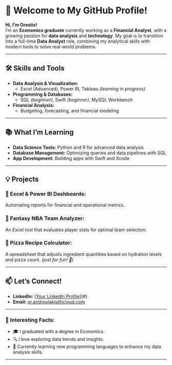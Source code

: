 # 👋 Welcome to My GitHub Profile!

**Hi, I’m Orestis!**  
I’m an **Economics graduate** currently working as a **Financial Analyst**, with a growing passion for **data analysis** and **technology**. My goal is to transition into a full-time **Data Analyst** role, combining my analytical skills with modern tools to solve real-world problems.

---

## 🛠️ Skills and Tools
- **Data Analysis & Visualization:**  
  - Excel (Advanced), Power BI, Tableau *(learning in progress)*  
- **Programming & Databases:**  
  - SQL *(beginner)*, Swift *(beginner)*, MySQL Workbench  
- **Financial Analysis:**  
  - Budgeting, forecasting, and financial modeling  

---

## 📚 What I’m Learning
- **Data Science Tools:** Python and R for advanced data analysis  
- **Database Management:** Optimizing queries and data pipelines with SQL  
- **App Development:** Building apps with Swift and Xcode  

---

## 💡 Projects
### 🔹 Excel & Power BI Dashboards:
Automating reports for financial and operational metrics.

### 🔹 Fantasy NBA Team Analyzer:
An Excel tool that evaluates player stats for optimal team selection.

### 🔹 Pizza Recipe Calculator:
A spreadsheet that adjusts ingredient quantities based on hydration levels and pizza count. *(just for fun! 🍕)*

---

## 📫 Let’s Connect!
- **LinkedIn:** [[Your LinkedIn Profile](https://www.linkedin.com/in/orestis-androulakis/)](#)  
- **Email:** [or.androulakis@icloud.com](mailto:or.androulakis@icloud.com)  

---

### 📝 Interesting Facts:
- 🎓 I graduated with a degree in Economics.
- 🔍 I love exploring data trends and insights.
- 🌱 Currently learning new programming languages to enhance my data analysis skills.

---

